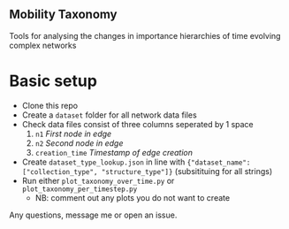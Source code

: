 ## Mobility Taxonomy
Tools for analysing the changes in importance hierarchies of time evolving complex networks

# Basic setup
- Clone this repo
- Create a ``dataset`` folder for all network data files
- Check data files consist of three columns seperated by 1 space
  1. ``n1`` _First node in edge_
  2. ``n2`` _Second node in edge_
  3. ``creation_time`` _Timestamp of edge creation_
- Create ``dataset_type_lookup.json`` in line with ``{"dataset_name": ["collection_type", "structure_type"]}`` (subsitituing for all strings)
- Run either ``plot_taxonomy_over_time.py`` or ``plot_taxonomy_per_timestep.py``
  - NB: comment out any plots you do not want to create

Any questions, message me or open an issue.
